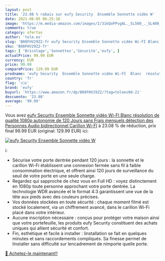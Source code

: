 ```yaml
---
layout: post
title: '23.08 % rabais sur eufy Security  Ensemble Sonnette vidéo W'
date: 2021-06-05 06:25:18
image: 'https://m.media-amazon.com/images/I/31kQoPPvgAL._SL500_._SL400_.jpg'
comments: true
category: ofertas
author: 'tole.es'
slug: 'B08FHV29Z2-fr eufy Security Ensemble Sonnette vidéo Wi-FI Blanc...'
sku: 'B08FHV29Z2-fr'
tags: [ 'Bricolage','Sonnettes','Sécurité','eufy', ]
actualPrice: 99.99 EUR
currency: EUR
price: 99.99
comparePrice: 129.99 EUR
prodname: 'eufy Security  Ensemble Sonnette vidéo Wi-FI  Blanc  résolution de qualité 1080p  autonomie de 120 Jours  sans Frais mensuels  détection des Personnes  Audio bidirectionnel  Carillon Wi-FI'
country: 'fr'
flag: '🇫🇷'
brand: 'eufy'
buyurl: 'https://www.amazon.fr/dp/B08FHV29Z2/?tag=tolees0d-21'
descuento: '23.08'
average: '99.99'
---
```


Vous avez [eufy Security  Ensemble Sonnette vidéo Wi-FI  Blanc  résolution de qualité 1080p  autonomie de 120 Jours  sans Frais mensuels  détection des Personnes  Audio bidirectionnel  Carillon Wi-FI](https://www.amazon.fr/dp/B08FHV29Z2/?tag=tolees0d-21)  à  23.08 % de réduction, prix final  99.99 EUR (original: 129.99 EUR) ici:

[![eufy Security  Ensemble Sonnette vidéo W](https://m.media-amazon.com/images/I/31kQoPPvgAL._SL500_._SL400_.jpg)](https://www.amazon.fr/dp/B08FHV29Z2/?tag=tolees0d-21)

ℹ️:

- Sécurise votre porte dentrée pendant 120 jours : la sonnette et le carillon Wi-Fi établissent une connexion fermée sans fil à faible consommation électrique, et offrent ainsi 120 jours de surveillance du seuil de votre porte en une seule charge.
- Regardez qui sapproche de chez vous en Full HD : voyez distinctement en 1080p toute personne approchant votre porte dentrée. La technologie WDR avancée et le format 4:3 garantissent une vue de la tête aux pieds avec des couleurs précises.
- Vos données stockées en toute sécurité : chaque moment filmé est stocké localement, via un chiffrement avancé, dans le carillon Wi-Fi placé dans votre intérieur.
- Aucune inscription nécessaire : conçus pour protéger votre maison ainsi que votre portefeuille, les produits eufy Security constituent des achats uniques qui allient sécurité et confort.
- Fin, esthétique et facile à installer : linstallation se fait en quelques minutes et sans raccordements compliqués. Sa finesse permet de linstaller sans difficulté sur lencadrement de nimporte quelle porte.

[🛒 Achetez-le maintenant!!](https://www.amazon.fr/dp/B08FHV29Z2/?tag=tolees0d-21)
